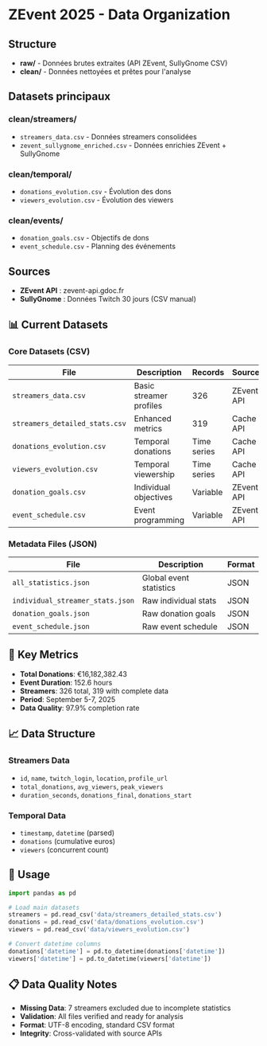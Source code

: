 # ZEvent 2025 - Data Organization

## Structure

- **raw/** - Données brutes extraites (API ZEvent, SullyGnome CSV)
- **clean/** - Données nettoyées et prêtes pour l'analyse

## Datasets principaux

### clean/streamers/
- `streamers_data.csv` - Données streamers consolidées
- `zevent_sullygnome_enriched.csv` - Données enrichies ZEvent + SullyGnome

### clean/temporal/
- `donations_evolution.csv` - Évolution des dons
- `viewers_evolution.csv` - Évolution des viewers

### clean/events/
- `donation_goals.csv` - Objectifs de dons
- `event_schedule.csv` - Planning des événements

## Sources
- **ZEvent API** : zevent-api.gdoc.fr
- **SullyGnome** : Données Twitch 30 jours (CSV manual)

## 📊 Current Datasets

### Core Datasets (CSV)
| File | Description | Records | Source |
|------|-------------|---------|--------|
| `streamers_data.csv` | Basic streamer profiles | 326 | ZEvent API |
| `streamers_detailed_stats.csv` | Enhanced metrics | 319 | Cache API |
| `donations_evolution.csv` | Temporal donations | Time series | Cache API |
| `viewers_evolution.csv` | Temporal viewership | Time series | Cache API |
| `donation_goals.csv` | Individual objectives | Variable | ZEvent API |
| `event_schedule.csv` | Event programming | Variable | ZEvent API |

### Metadata Files (JSON)
| File | Description | Format |
|------|-------------|--------|
| `all_statistics.json` | Global event statistics | JSON |
| `individual_streamer_stats.json` | Raw individual stats | JSON |
| `donation_goals.json` | Raw donation goals | JSON |
| `event_schedule.json` | Raw event schedule | JSON |

## 🔢 Key Metrics

- **Total Donations**: €16,182,382.43
- **Event Duration**: 152.6 hours
- **Streamers**: 326 total, 319 with complete data
- **Period**: September 5-7, 2025
- **Data Quality**: 97.9% completion rate

## 📈 Data Structure

### Streamers Data
- `id`, `name`, `twitch_login`, `location`, `profile_url`
- `total_donations`, `avg_viewers`, `peak_viewers`
- `duration_seconds`, `donations_final`, `donations_start`

### Temporal Data
- `timestamp`, `datetime` (parsed)
- `donations` (cumulative euros)
- `viewers` (concurrent count)

## 🚀 Usage

```python
import pandas as pd

# Load main datasets
streamers = pd.read_csv('data/streamers_detailed_stats.csv')
donations = pd.read_csv('data/donations_evolution.csv')
viewers = pd.read_csv('data/viewers_evolution.csv')

# Convert datetime columns
donations['datetime'] = pd.to_datetime(donations['datetime'])
viewers['datetime'] = pd.to_datetime(viewers['datetime'])
```

## 📋 Data Quality Notes

- **Missing Data**: 7 streamers excluded due to incomplete statistics
- **Validation**: All files verified and ready for analysis
- **Format**: UTF-8 encoding, standard CSV format
- **Integrity**: Cross-validated with source APIs